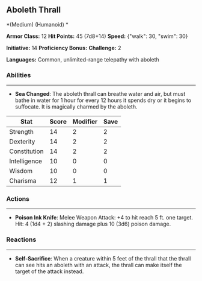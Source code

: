 ## Aboleth Thrall
*(Medium) (Humanoid) *

**Armor Class:** 12
**Hit Points:** 45 (7d8+14)
**Speed:** {"walk": 30, "swim": 30}

**Initiative:** 14
**Proficiency Bonus:**
**Challenge:** 2

**Languages:** Common, unlimited-range telepathy with aboleth

### Abilities
 --- 
- **Sea Changed**: The aboleth thrall can breathe water and air, but must bathe in water for 1 hour for every 12 hours it spends dry or it begins to suffocate. It is magically charmed by the aboleth.



| Stat | Score | Modifier | Save |
| ---- | ---- | ---- | ---- |
| Strength | 14 | 2 | 2 |
| Dexterity | 14 | 2 | 2 |
| Constitution | 14 | 2 | 2 |
| Intelligence | 10 | 0 | 0 |
| Wisdom | 10 | 0 | 0 |
| Charisma | 12 | 1 | 1 |

### Actions
 --- 
- **Poison Ink Knife**: Melee Weapon Attack: +4 to hit  reach 5 ft.  one target. Hit: 4 (1d4 + 2) slashing damage plus 10 (3d6) poison damage.

### Reactions
 --- 
- **Self-Sacrifice**: When a creature within 5 feet of the thrall that the thrall can see hits an aboleth with an attack, the thrall can make itself the target of the attack instead.

